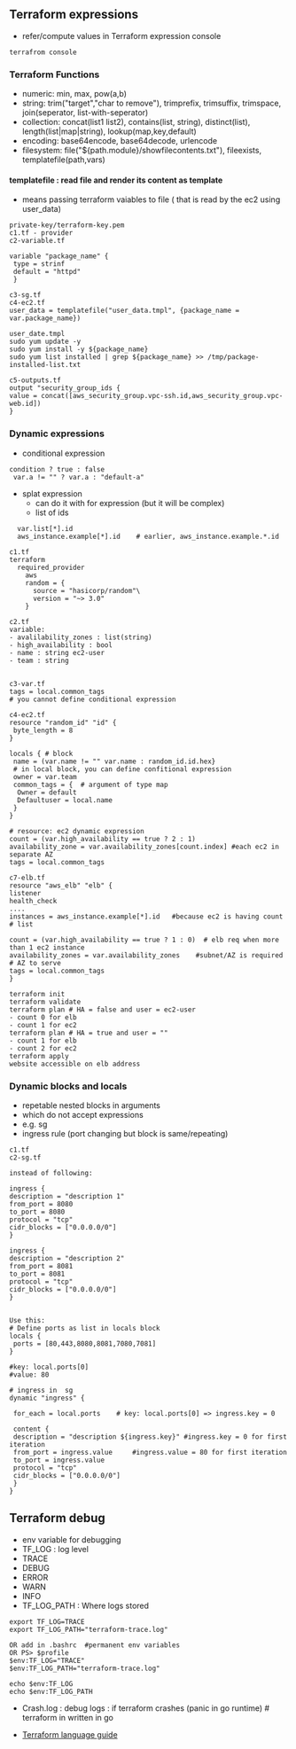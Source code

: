 ## Terraform expressions

* refer/compute values in Terraform expression console

```
terrafrom console
```
### Terraform Functions

* numeric: min, max, pow(a,b)
* string: trim("target","char to remove"), trimprefix, trimsuffix, trimspace, join(seperator, list-with-seperator)
* collection: concat(list1 list2), contains(list, string), distinct(list), length(list|map|string), lookup(map,key,default)
* encoding: base64encode, base64decode, urlencode
* filesystem: file("${path.module}/showfilecontents.txt"), fileexists, templatefile(path,vars)

#### templatefile : read file and render its content as template

* means passing terraform vaiables to file ( that is read by the ec2 using user_data)

```
private-key/terraform-key.pem
c1.tf - provider
c2-variable.tf

variable "package_name" {
 type = strinf
 default = "httpd"
 }
 
c3-sg.tf
c4-ec2.tf
user_data = templatefile("user_data.tmpl", {package_name = var.package_name})

user_date.tmpl
sudo yum update -y
sudo yum install -y ${package_name}
sudo yum list installed | grep ${package_name} >> /tmp/package-installed-list.txt

c5-outputs.tf
output "security_group_ids {
value = concat([aws_security_group.vpc-ssh.id,aws_security_group.vpc-web.id])
}
```

### Dynamic expressions

* conditional expression

```
condition ? true : false
 var.a != "" ? var.a : "default-a"
```
* splat expression
  * can do it with for expression (but it will be complex)
  * list of ids
```
  var.list[*].id
  aws_instance.example[*].id    # earlier, aws_instance.example.*.id 
```


```
c1.tf
terraform
  required_provider
    aws
    random = {
      source = "hasicorp/random"\
      version = "~> 3.0"
    }

c2.tf
variable:
- avalilability_zones : list(string)
- high_availability : bool
- name : string ec2-user
- team : string


c3-var.tf
tags = local.common_tags
# you cannot define conditional expression

c4-ec2.tf
resource "random_id" "id" {
 byte_length = 8
}

locals { # block
 name = (var.name != "" var.name : random_id.id.hex}
 # in local block, you can define confitional expression
 owner = var.team
 common_tags = {  # argument of type map
  Owner = default
  Defaultuser = local.name
 }
}

# resource: ec2 dynamic expression
count = (var.high_availability == true ? 2 : 1)
availability_zone = var.availability_zones[count.index] #each ec2 in separate AZ
tags = local.common_tags

c7-elb.tf
resource "aws_elb" "elb" {
listener
health_check
....
instances = aws_instance.example[*].id   #because ec2 is having count # list

count = (var.high_availability == true ? 1 : 0)  # elb req when more than 1 ec2 instance
availability_zones = var.availability_zones    #subnet/AZ is required # AZ to serve
tags = local.common_tags
}
```
```
terraform init
terraform validate
terraform plan # HA = false and user = ec2-user
- count 0 for elb
- count 1 for ec2
terraform plan # HA = true and user = ""
- count 1 for elb
- count 2 for ec2
terraform apply
website accessible on elb address
```
### Dynamic blocks and locals

* repetable nested blocks in arguments
 * which do not accept expressions
* e.g. sg
 * ingress rule (port changing but block is same/repeating)

```
c1.tf 
c2-sg.tf

instead of following:

ingress {
description = "description 1"
from_port = 8080
to_port = 8080
protocol = "tcp"
cidr_blocks = ["0.0.0.0/0"]
}

ingress {
description = "description 2"
from_port = 8081
to_port = 8081
protocol = "tcp"
cidr_blocks = ["0.0.0.0/0"]
}


Use this:
# Define ports as list in locals block
locals {
 ports = [80,443,8080,8081,7080,7081]
}

#key: local.ports[0]
#value: 80

# ingress in  sg
dynamic "ingress" {

 for_each = local.ports    # key: local.ports[0] => ingress.key = 0
 
 content {
 description = "description ${ingress.key}" #ingress.key = 0 for first iteration
 from_port = ingress.value     #ingress.value = 80 for first iteration
 to_port = ingress.value
 protocol = "tcp"
 cidr_blocks = ["0.0.0.0/0"]
 }
}

```

## Terraform debug

* env variable for debugging
 * TF_LOG : log level
  * TRACE
  * DEBUG
  * ERROR
  * WARN
  * INFO
 * TF_LOG_PATH : Where logs stored

```
export TF_LOG=TRACE
export TF_LOG_PATH="terraform-trace.log"  

OR add in .bashrc  #permanent env variables
OR PS> $profile
$env:TF_LOG="TRACE"
$env:TF_LOG_PATH="terraform-trace.log" 

echo $env:TF_LOG
echo $env:TF_LOG_PATH
```
* Crash.log : debug logs : if terraform crashes (panic in go runtime) # terraform in written in go 


* [Terraform language guide](terraform.io/docs/language/index.html)
